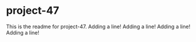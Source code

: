 # project-47

This is the readme for project-47.
Adding a line!
Adding a line!
Adding a line!
Adding a line!
